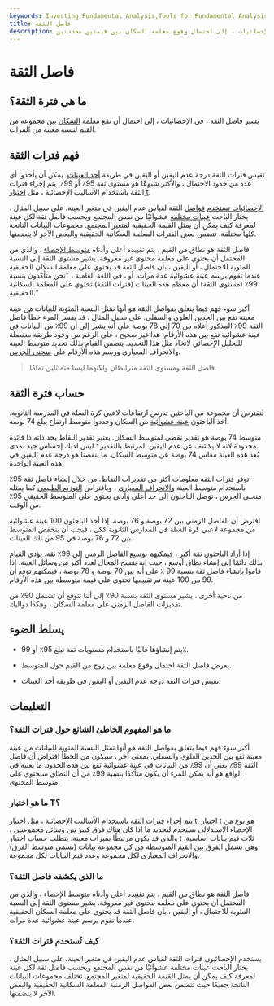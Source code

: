 ```yaml
---
keywords: Investing,Fundamental Analysis,Tools for Fundamental Analysis,Tools
title: فاصل الثقة
description: يشير فاصل الثقة ، في الإحصائيات ، إلى احتمال وقوع معلمة السكان بين قيمتين محددتين.
---
```


# فاصل الثقة
## ما هي فترة الثقة؟

يشير فاصل الثقة ، في الإحصائيات ، إلى احتمال أن تقع معلمة [السكان](/population) بين مجموعة من القيم لنسبة معينة من المرات.

## فهم فترات الثقة

تقيس فترات الثقة درجة عدم اليقين أو اليقين في طريقة [أخذ العينات](/sampling). يمكن أن يأخذوا أي عدد من حدود الاحتمال ، والأكثر شيوعًا هو مستوى ثقة 95٪ أو 99٪. يتم إجراء فترات الثقة باستخدام الأساليب الإحصائية ، مثل [اختبار t](/t-test).

[الإحصائيات تستخدم](/statistics) [فواصل](/statistics) الثقة لقياس عدم اليقين في متغير العينة. على سبيل المثال ، يختار الباحث [عينات مختلفة](/sample) عشوائيًا من نفس المجتمع ويحسب فاصل ثقة لكل عينة لمعرفة كيف يمكن أن يمثل القيمة الحقيقية لمتغير المجتمع. مجموعات البيانات الناتجة كلها مختلفة. تتضمن بعض الفترات المعلمة السكانية الحقيقية والبعض الآخر لا يتضمنها.

فاصل الثقة هو نطاق من القيم ، يتم تقييده أعلى وأدناه [متوسط الإحصاء](/mean) ، والذي من المحتمل أن يحتوي على معلمة محتوى غير معروفة. يشير مستوى الثقة إلى النسبة المئوية للاحتمال ، أو اليقين ، بأن فاصل الثقة قد يحتوي على معلمة السكان الحقيقية عندما تقوم برسم عينة عشوائية عدة مرات. أو ، في اللغة العامية ، "نحن متأكدون بنسبة 99٪ (مستوى الثقة) أن معظم هذه العينات (فترات الثقة) تحتوي على المعلمة السكانية الحقيقية."

أكبر سوء فهم فيما يتعلق بفواصل الثقة هو أنها تمثل النسبة المئوية للبيانات من عينة معينة تقع بين الحدين العلوي والسفلي. على سبيل المثال ، قد يفسر المرء خطأً فاصل الثقة 99٪ المذكور أعلاه من 70 إلى 78 بوصة على أنه يشير إلى أن 99٪ من البيانات في عينة عشوائية تقع بين هذه الأرقام. هذا غير صحيح ، على الرغم من وجود طريقة منفصلة للتحليل الإحصائي لاتخاذ مثل هذا التحديد. يتضمن القيام بذلك تحديد متوسط العينة والانحراف المعياري ورسم هذه الأرقام على [منحنى الجرس](/bell-curve).

> فاصل الثقة ومستوى الثقة مترابطان ولكنهما ليسا متماثلين تمامًا.

>

## حساب فترة الثقة

لنفترض أن مجموعة من الباحثين تدرس ارتفاعات لاعبي كرة السلة في المدرسة الثانوية. أخذ الباحثون [عينة عشوائية](/simple-random-sample) من السكان وحددوا متوسط ارتفاع يبلغ 74 بوصة.

متوسط 74 بوصة هو تقدير نقطي لمتوسط السكان. يعتبر تقدير النقاط بحد ذاته ذا فائدة محدودة لأنه لا يكشف عن عدم اليقين المرتبط بالتقدير ؛ ليس لديك إحساس جيد بمدى بُعد هذه العينة مقاس 74 بوصة عن متوسط السكان. ما ينقصنا هو درجة عدم اليقين في هذه العينة الواحدة.

توفر فترات الثقة معلومات أكثر من تقديرات النقاط. من خلال إنشاء فاصل ثقة 95٪ باستخدام متوسط العينة [والانحراف المعياري](/standarddeviation) ، وبافتراض [التوزيع الطبيعي](/normaldistribution) كما يمثله منحنى الجرس ، توصل الباحثون إلى حد أعلى وأدنى يحتوي على المتوسط الحقيقي 95٪ من الوقت.

افترض أن الفاصل الزمني بين 72 بوصة و 76 بوصة. إذا أخذ الباحثون 100 عينة عشوائية من مجموعة لاعبي كرة السلة في المدارس الثانوية ككل ، فيجب أن ينخفض المتوسط بين 72 و 76 بوصة في 95 من تلك العينات.

إذا أراد الباحثون ثقة أكبر ، فيمكنهم توسيع الفاصل الزمني إلى 99٪ ثقة. يؤدي القيام بذلك دائمًا إلى إنشاء نطاق أوسع ، حيث إنه يفسح المجال لعدد أكبر من وسائل العينة. إذا قاموا بإنشاء فاصل ثقة بنسبة 99 ٪ على أنه بين 70 بوصة و 78 بوصة ، فيمكنهم توقع أن 99 من 100 عينة تم تقييمها تحتوي على قيمة متوسطة بين هذه الأرقام.

من ناحية أخرى ، يشير مستوى الثقة بنسبة 90٪ إلى أننا نتوقع أن تشتمل 90٪ من تقديرات الفاصل الزمني على معلمة السكان ، وهكذا دواليك.

## يسلط الضوء

- يتم إنشاؤها غالبًا باستخدام مستويات ثقة تبلغ 95٪ أو 99٪.

- يعرض فاصل الثقة احتمال وقوع معلمة بين زوج من القيم حول المتوسط.

- تقيس فترات الثقة درجة عدم اليقين أو اليقين في طريقة أخذ العينات.

## التعليمات

### ما هو المفهوم الخاطئ الشائع حول فترات الثقة؟

أكبر سوء فهم فيما يتعلق بفواصل الثقة هو أنها تمثل النسبة المئوية للبيانات من عينة معينة تقع بين الحدين العلوي والسفلي. بمعنى آخر ، سيكون من الخطأ افتراض أن فاصل الثقة 99٪ يعني أن 99٪ من البيانات في عينة عشوائية تقع بين هذه الحدود. ما يعنيه في الواقع هو أنه يمكن للمرء أن يكون متأكدًا بنسبة 99٪ من أن النطاق سيحتوي على متوسط المحتوى.

### ما هو اختبار T؟

يتم إجراء فترات الثقة باستخدام الأساليب الإحصائية ، مثل اختبار t. اختبار t هو نوع من الإحصاء الاستدلالي يستخدم لتحديد ما إذا كان هناك فرق كبير بين وسائل مجموعتين ، والذي قد يكون مرتبطًا بميزات معينة. يتطلب حساب اختبار t ثلاث قيم بيانات أساسية. وهي تشمل الفرق بين القيم المتوسطة من كل مجموعة بيانات (تسمى متوسط الفرق) والانحراف المعياري لكل مجموعة وعدد قيم البيانات لكل مجموعة.

### ما الذي يكشفه فاصل الثقة؟

فاصل الثقة هو نطاق من القيم ، يتم تقييده أعلى وأدناه متوسط الإحصاء ، والذي من المحتمل أن يحتوي على معلمة محتوى غير معروفة. يشير مستوى الثقة إلى النسبة المئوية للاحتمال ، أو اليقين ، بأن فاصل الثقة قد يحتوي على معلمة السكان الحقيقية عندما تقوم برسم عينة عشوائية عدة مرات.

### كيف تُستخدم فترات الثقة؟

يستخدم الإحصائيون فترات الثقة لقياس عدم اليقين في متغير العينة. على سبيل المثال ، يختار الباحث عينات مختلفة عشوائيًا من نفس المجتمع ويحسب فاصل ثقة لكل عينة لمعرفة كيف يمكن أن يمثل القيمة الحقيقية لمتغير المجتمع. تختلف مجموعات البيانات الناتجة جميعًا حيث تتضمن بعض الفواصل الزمنية المعلمة السكانية الحقيقية والبعض الآخر لا يتضمنها.

